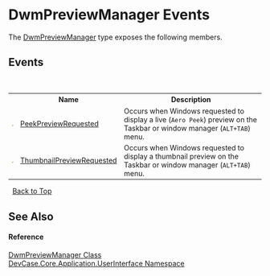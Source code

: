 # DwmPreviewManager Events
 

The <a href="T_DevCase_Core_Application_UserInterface_DwmPreviewManager">DwmPreviewManager</a> type exposes the following members.


## Events
&nbsp;<table><tr><th></th><th>Name</th><th>Description</th></tr><tr><td>![Public event](media/pubevent.gif "Public event")</td><td><a href="E_DevCase_Core_Application_UserInterface_DwmPreviewManager_PeekPreviewRequested">PeekPreviewRequested</a></td><td>
Occurs when Windows requested to display a live (`Aero Peek`) preview on the Taskbar or window manager (`ALT+TAB`) menu.</td></tr><tr><td>![Public event](media/pubevent.gif "Public event")</td><td><a href="E_DevCase_Core_Application_UserInterface_DwmPreviewManager_ThumbnailPreviewRequested">ThumbnailPreviewRequested</a></td><td>
Occurs when Windows requested to display a thumbnail preview on the Taskbar or window manager (`ALT+TAB`) menu.</td></tr></table>&nbsp;
<a href="#dwmpreviewmanager-events">Back to Top</a>

## See Also


#### Reference
<a href="T_DevCase_Core_Application_UserInterface_DwmPreviewManager">DwmPreviewManager Class</a><br /><a href="N_DevCase_Core_Application_UserInterface">DevCase.Core.Application.UserInterface Namespace</a><br />